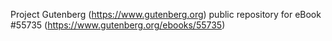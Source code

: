 Project Gutenberg (https://www.gutenberg.org) public repository for
eBook #55735 (https://www.gutenberg.org/ebooks/55735)
